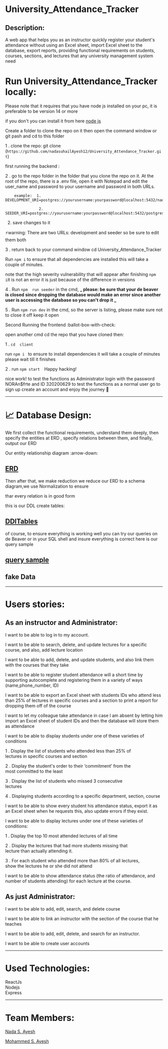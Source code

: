 # University_Attendance_Tracker

## Description:
A web app that helps you  as an instructor quickly register your student's attendance without using an Excel sheet, import Excel sheet to the database, export reports, providing functional requirements on students, courses, sections, and lectures that any university management system need

# Run University_Attendance_Tracker locally:

Please note that  it requires that you have node js installed on your pc, it is preferable to be version 14 or more 

if you don't you can install it from here  [node js](https://nodejs.org/en)

Create a folder to clone the repo on it then open the command window or git pash and cd to this folder

 1 . clone the repo: git clone (`https://github.com/nadasuhailAyesh12/University_Attendance_Tracker.git`)

  first running the  backend :

 2 . go to the repo folder in the folder that you clone the repo on it. At the root of the repo, there is a .env file, open it with Notepad and edit the user_name and password to your username and password in both URLs.

```
    example:  1.  DEVELOPMENT_URI=postgres://yourusername:yourpassword@localhost:5432/nadamohattendance
```

```
               2.  SEEDER_URI=postgres://yourusername:yourpassword@localhost:5432/postgres
```
2. save changes to it 

<!---->

⚡warning: There  are two URLs: development and seeder so be sure to edit them both

3 . return back to your command window cd  University_Attendance_Tracker 

Run  `npm i` to ensure that all dependencies are installed this will take a couple of minutes.

note that the high severity vulnerability that will appear after finishing `npm i`it is not an error it is just because of the difference in versions

 4 .  Run `npm  run seeder` in the cmd,  **_ please: be sure that your de beaver is closed since dropping the database would make an error since another user is accessing the database so you can't drop it _**

5 . Run `npm run dev`  in the cmd, so the server is listing, please make sure not to close it off keep it open 

Second Running the frontend :ballot-box-with-check:

open another cmd cd  the repo that you have cloned then:

1 . `cd  client  `

  run  `npm i ` to ensure to install dependencies it will take a couple of minutes please wait till it finishes
  
2  . run  `npm start  `Happy hacking!

 nice work!  to test the functions as Administrator login with the password  NORAn$frte and ID 320200629
  to test the functions as a normal user go to sign up create an account and enjoy the journey 🎀

***

# 📈 Database Design:

We first collect the functional requirements, understand them deeply, then specify the entities at ERD , specify relations between them, and finally, output our ERD 

Our   entity relationship diagram :arrow-down:

## [ERD ](https://drive.google.com/file/d/1-jj47bS4wtTT9SrKN5q0XeCT0RWApCzX/view?usp=sharing)[](https://drive.google.com/file/d/1-jj47bS4wtTT9SrKN5q0XeCT0RWApCzX/view?usp=sharing)

Then after that, we make reduction we reduce our ERD to a schema diagram,we use Normalization to ensure 

thar every relation is in good form 

this is our DDL create tables:

## [DDlTables](https://drive.google.com/file/d/1WvmDiDvG02LfUO2hlLyl8KCX0U472kEW/view?usp=sharing)

 of course, to ensure everything is working well you can try our queries on de Beaver or in your SQL shell and insure everything is correct here is our query sample

## [query sample](https://drive.google.com/file/d/1-PpTgoXtmdQdOTb_VzLyQn_j1bFVx4Yd/view?usp=sharing)

## fake Data

***

# Users stories:

## As an instructor and Administrator:

I want to be able to log in to my account.

I want to be able to search, delete, and update lectures for a specific course, and also, add lecture location 

I want to be able to add, delete, and update students, and also link them with the courses that they take

I want to be able to register student attendance will a short time by supporting autocomplete and registering them in a variety of  ways (name,phone_number, ID) 

I want to be able to  export an Excel sheet with students IDs  who attend less than 25% of lectures in specific courses and a section to print a report for dropping them off of the course

I want to let my colleague take attendance in  case I am absent by letting him import  an Excel sheet of student IDs  and then the database will  store them as attendance

I want to be able to display  students  under  one of these varieties of conditions 

1 .  Display the list of students who attended less than 25% of  
lectures in specific courses and section

2 . Display the student's order to their ‘commitment’ from the  
most  committed  to  the  least

3 .  Display  the  list  of  students  who  missed  3  consecutive  
lectures

4  . Displaying students  according to a specific department, section, course

I want to be able to show every student his attendance status, export it as an Excel sheet when he requests this, also update errors if they exist.

 I want to be able to display  lectures  under  one of these varieties of conditions:

1 .  Display the top 10 most attended lectures of all time

 2 . Display the lectures that had more students missing that  
lecture than actually attending it.

3 . For each student who attended more than 80% of all lectures,  
show the lectures he or she did not attend

I want to be able to show attendance status (the ratio of attendance, and number of students attending) for each lecture at the course.

## As just Administrator:

I want to be able to add, edit,  search, and delete course 

I want to be able to link an instructor with the section of the course that he teaches 

 I want to be able to add, edit, delete, and search for an instructor.

I want to be able to create user accounts 

***

# Used Technologies:

ReactJs  
Nodejs  
Express

***

# Team Members:

[Nada S. Ayesh](https://github.com/nadasuhailAyesh12)

[Mohammed  S. Ayesh](https://github.com/mohmmadAyesh)
